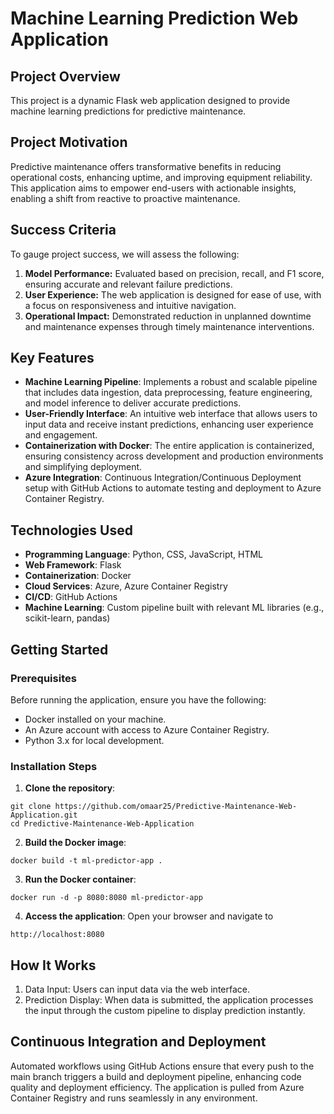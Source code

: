 # Machine Learning Prediction Web Application

##  Project Overview

This project is a dynamic Flask web application designed to provide machine learning predictions for predictive maintenance.

## Project Motivation
Predictive maintenance offers transformative benefits in reducing operational costs, enhancing uptime, and improving equipment reliability. This application aims to empower end-users with actionable insights, enabling a shift from reactive to proactive maintenance. 

## Success Criteria
To gauge project success, we will assess the following:
1. **Model Performance:** Evaluated based on precision, recall, and F1 score, ensuring accurate and relevant failure predictions.
2. **User Experience:** The web application is designed for ease of use, with a focus on responsiveness and intuitive navigation.
3. **Operational Impact:** Demonstrated reduction in unplanned downtime and maintenance expenses through timely maintenance interventions.

## Key Features
- **Machine Learning Pipeline**: Implements a robust and scalable pipeline that includes data ingestion, data preprocessing, feature engineering, and model inference to deliver accurate predictions.
- **User-Friendly Interface**: An intuitive web interface that allows users to input data and receive instant predictions, enhancing user experience and engagement.
- **Containerization with Docker**: The entire application is containerized, ensuring consistency across development and production environments and simplifying deployment.
- **Azure Integration**: Continuous Integration/Continuous Deployment setup with GitHub Actions to automate testing and deployment to Azure Container Registry.

## Technologies Used

- **Programming Language**: Python, CSS, JavaScript, HTML
- **Web Framework**: Flask
- **Containerization**: Docker
- **Cloud Services**: Azure, Azure Container Registry
- **CI/CD**: GitHub Actions
- **Machine Learning**: Custom pipeline built with relevant ML libraries (e.g., scikit-learn, pandas)

##  Getting Started

### Prerequisites

Before running the application, ensure you have the following:

- Docker installed on your machine.
- An Azure account with access to Azure Container Registry.
- Python 3.x for local development.

### Installation Steps

1. **Clone the repository**:
```
git clone https://github.com/omaar25/Predictive-Maintenance-Web-Application.git
cd Predictive-Maintenance-Web-Application
```

2. **Build the Docker image**:

```
docker build -t ml-predictor-app .
```

3. **Run the Docker container**:

```
docker run -d -p 8080:8080 ml-predictor-app
```
4. **Access the application**:
Open your browser and navigate to 
```
http://localhost:8080
```

## How It Works
1. Data Input: Users can input data via the web interface.
2. Prediction Display: When data is submitted, the application processes the input through the custom pipeline to display prediction instantly.

## Continuous Integration and Deployment
Automated workflows using GitHub Actions ensure that every push to the main branch triggers a build and deployment pipeline, enhancing code quality and deployment efficiency.
The application is pulled from Azure Container Registry and runs seamlessly in any environment.
